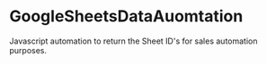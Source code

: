 # GoogleSheetsDataAuomtation
Javascript automation to return the Sheet ID's for sales automation purposes.
